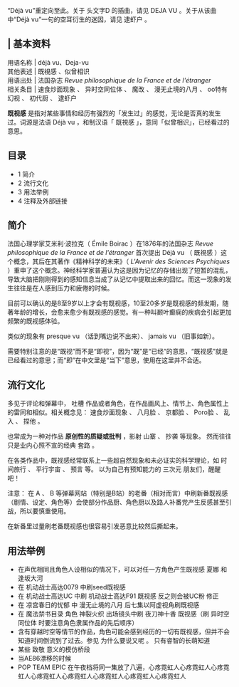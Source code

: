 “Déjà vu”重定向至此。关于  头文字D  的插曲，请见  DEJA VU  。关于从该曲中“Déjà vu”一句的空耳衍生的迷因，请见  逮虾户
。

|  **基本资料**  
---  
用语名称  |  déjà vu、Deja-vu   
其他表述  |  既視感  、似曾相识   
用语出处  |  法国杂志  _Revue philosophique de la France et de l'étranger_  
相关条目  |  速食炒面现象  、  异时空同位体  、  魔改  、  漫无止境的八月  、  oo特有幻视  、  初代厨  、  逮虾户   
  
**既视感** 是指对某些事情和经历有强烈的「发生过」的感觉，无论是否真的发生过。词源是法语  Déjà vu  ，和制汉语「  既視感
」，意同「似曾相识」，已经看过的意思。

##  目录

  * 1  简介 
  * 2  流行文化 
  * 3  用法举例 
  * 4  注释及外部链接 

##  简介

法国心理学家艾米利·波拉克（  Émile Boirac  ）在1876年的法国杂志  _Revue philosophique de la France
et de l'étranger_ 首次提出  Déjà vu  （  既視感  ）这个概念，其后在其著作《精神科学的未来》（  _L'Avenir des
Sciences Psychiques_
）重申了这个概念。神经科学家普遍认为这是因为记忆的存储出现了短暂的混乱，导致大脑把刚刚得到的感知信息当成了从记忆中提取出来的回忆。而这一现象的发生往往是在人感到压力和疲倦的时候。

目前可以确认的是8至9岁以上才会有既视感，10至20多岁是既视感的频发期，随著年龄的增长，会愈来愈少有既视感的感觉。有一种叫颞叶癫痫的疾病会引起更加频繁的既视感体验。

类似的现象有  presque vu  （话到嘴边说不出来）、  jamais vu  （旧事如新）。

需要特别注意的是“既视”而不是“即视”，因为“既”是“已经”的意思，“既视感”就是已经看过的意思；而“即”在中文里是“当下”意思，使用在这里并不合适。

##  流行文化

多见于评论和弹幕中，  吐槽  作品或者角色，在作品画风上、情节上、角色属性上的雷同和相似。相关概念见：  速食炒面现象  、  八月脸  、  京都脸
、  Poro脸  、  乱入  、  捏他  。

也常成为一种对作品 **原创性的质疑或批判** ，影射  山寨  、  抄袭  等现象。  然而往往只是业内心照不宣的经典  套路  。

在各类作品中，既视感经常联系上一些超自然现象和未必证实的科学理论，如  时间旅行  、  平行宇宙  、  预言  等。  以为自己有预知能力的  三次元
朋友们，醒醒吧！

注意：  在  A  、  B
等弹幕网站（特别是B站）的老番（相对而言）中刷新番既视感（剧情、设定、角色等）会使部分作品厨、角色厨以及路人补番党产生反感甚至引战，所以要慎重使用。

在新番里过量刷老番既视感也很容易引发恶意比较然后撕起来。

##  用法举例

  * 在声优相同且角色人设相似的情况下，可以对任一方角色产生既视感  夏娜  和  逢坂大河 
  * 在  机动战士高达0079  中刷seed既视感 
  * 在  机动战士高达UC  中刷  机动战士高达F91  既视感  反之则会被UC粉  修正 
  * 在  凉宫春日的忧郁  中  漫无止境的八月  后七集以阿虚视角刷既视感 
  * 在  魔法禁书目录  角色  神裂火织  出场镜头中刷  夜刀神十香  既视感（刷  异时空同位体  时要注意角色隶属作品的先后顺序） 
  * 含有穿越时空等情节的作品，角色可能会感到经历的一切有既视感，但并不会知道时间倒流到了过去。参见  为什么要说又呢  。  只有睿智的长萌知道 
  * 某些  致敬  意义的模仿桥段 
  * 当AE86漂移的时候 
  * POP TEAM EPIC  在午夜档将同一集放了八遍，心疼霓虹人心疼霓虹人心疼霓虹人心疼霓虹人心疼霓虹人心疼霓虹人心疼霓虹人心疼霓虹人 